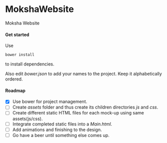 # MokshaWebsite
Moksha Website

#### Get started
Use
```
bower install
```
to install dependencies.

Also edit _bower.json_ to add your names to the project. Keep it alphabetically
ordered.

#### Roadmap
* [x] Use bower for project management.
* [ ] Create *assets* folder and thus create its children directories *js* and *css*.
* [ ] Create different static HTML files for each mock-up using same assets(js/css).
* [ ] Integrate completed static files into a _Main.html_.
* [ ] Add animations and finishing to the design.
* [ ] Go have a beer until something else comes up.
